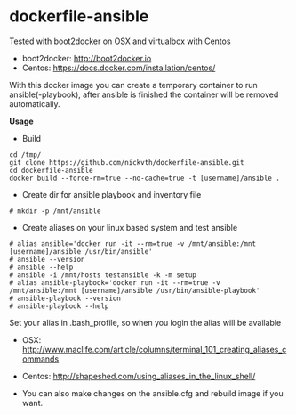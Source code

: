 # dockerfile-ansible

Tested with boot2docker on OSX and virtualbox with Centos
* boot2docker: http://boot2docker.io
* Centos: https://docs.docker.com/installation/centos/

With this docker image you can create a temporary container to run ansible(-playbook), after ansible is finished the container will be removed automatically. 

<b>Usage</b>

* Build
```
cd /tmp/
git clone https://github.com/nickvth/dockerfile-ansible.git 
cd dockerfile-ansible
docker build --force-rm=true --no-cache=true -t [username]/ansible .
```

* Create dir for ansible playbook and inventory file
```
# mkdir -p /mnt/ansible
```
* Create aliases on your linux based system and test ansible
```
# alias ansible='docker run -it --rm=true -v /mnt/ansible:/mnt [username]/ansible /usr/bin/ansible'
# ansible --version
# ansible --help
# ansible -i /mnt/hosts testansible -k -m setup 
# alias ansible-playbook='docker run -it --rm=true -v /mnt/ansible:/mnt [username]/ansible /usr/bin/ansible-playbook'
# ansible-playbook --version
# ansible-playbook --help
```

Set your alias in .bash_profile, so when you login the alias will be available
* OSX: http://www.maclife.com/article/columns/terminal_101_creating_aliases_commands
* Centos: http://shapeshed.com/using_aliases_in_the_linux_shell/

* You can also make changes on the ansible.cfg and rebuild image if you want.
